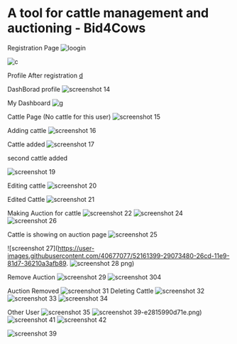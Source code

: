 # A tool for cattle management and auctioning - Bid4Cows

Registration Page
![loogin](https://user-images.githubusercontent.com/40677077/52161258-40ddb900-26cb-11e9-9bc2-f345ca855fae.png)

![c](https://user-images.githubusercontent.com/40677077/52161296-ac278b00-26cb-11e9-8e85-3e3a5bbbd283.png)

Profile After registration
[d](https://user-images.githubusercontent.com/40677077/52161303-cd887700-26cb-11e9-83bb-ebd3da90dac6.png)

DashBorad profile
![screenshot 14](https://user-images.githubusercontent.com/40677077/52161314-f7419e00-26cb-11e9-80c1-193e75727be3.png)

My Dashboard
![g](https://user-images.githubusercontent.com/40677077/52161320-12141280-26cc-11e9-9660-3bf50f738a5a.png)

Cattle Page (No cattle for this user)
![screenshot 15](https://user-images.githubusercontent.com/40677077/52161336-58697180-26cc-11e9-858a-94fb66191c31.png)

Adding cattle
![screenshot 16](https://user-images.githubusercontent.com/40677077/52161341-68815100-26cc-11e9-935e-065bf4e783b1.png)

Cattle added
![screenshot 17](https://user-images.githubusercontent.com/40677077/52161345-7afb8a80-26cc-11e9-823d-d389ddbfb16b.png)


second cattle added

![screenshot 19](https://user-images.githubusercontent.com/40677077/52161351-95356880-26cc-11e9-83ab-3e93bd258340.png)


Editing cattle
![screenshot 20](https://user-images.githubusercontent.com/40677077/52161354-a8483880-26cc-11e9-9dd7-522e66afaff1.png)

Edited Cattle
![screenshot 21](https://user-images.githubusercontent.com/40677077/52161358-b8601800-26cc-11e9-99af-e85c96e04f8e.png)

Making Auction for cattle
![screenshot 22](https://user-images.githubusercontent.com/40677077/52161366-d0379c00-26cc-11e9-9e41-b8ac5ddfd0c7.png)
![screenshot 24](https://user-images.githubusercontent.com/40677077/52161377-ef362e00-26cc-11e9-90aa-77bece4ce4a2.png)
![screenshot 26](https://user-images.githubusercontent.com/40677077/52161383-01b06780-26cd-11e9-86f6-f7affc51f577.png)

Cattle is showing on auction page
![screenshot 25](https://user-images.githubusercontent.com/40677077/52161393-15f46480-26cd-11e9-9740-61513b92d7ae.png)

![screenshot 27](https://user-images.githubusercontent.com/40677077/52161399-29073480-26cd-11e9-81d7-36210a3afb89.
![screenshot 28](https://user-images.githubusercontent.com/40677077/52161403-302e4280-26cd-11e9-8a65-f1d463567045.png)
png)


Remove Auction
![screenshot 29](https://user-images.githubusercontent.com/40677077/52161412-44723f80-26cd-11e9-906e-6a352fbf3b11.png)
![screenshot 30](https://user-images.githubusercontent.com/40677077/52161415-4f2cd480-26cd-11e9-8c4e-2a58d4ad537b.png)4

Auction Removed
![screenshot 31](https://user-images.githubusercontent.com/40677077/52161416-6075e100-26cd-11e9-82ee-fd800a0ac277.png)
Deleting Cattle
![screenshot 32](https://user-images.githubusercontent.com/40677077/52161422-7683a180-26cd-11e9-96eb-8bb469ac51d1.png)
![screenshot 33](https://user-images.githubusercontent.com/40677077/52161425-7d121900-26cd-11e9-8830-7b992e61eeaf.png)
![screenshot 34](https://user-images.githubusercontent.com/40677077/52161426-80a5a000-26cd-11e9-97f4-cf900f275b66.png)


Other User
![screenshot 35](https://user-images.githubusercontent.com/40677077/52161447-9fa43200-26cd-11e9-9e01-d139daebb80c.png)
![screenshot 39](https://user-images.githubusercontent.com/40677077/52161470-e134dd00-26cd-11e9-9026-2a8306de29fc.png)-e2815990d71e.png)
![screenshot 41](https://user-images.githubusercontent.com/40677077/52161472-ef82f900-26cd-11e9-80a7-e2c8384745ec.png)
![screenshot 42](https://user-images.githubusercontent.com/40677077/52161475-f9a4f780-26cd-11e9-8697-9d20e2ce2531.png)

![screenshot 39](https://user-images.githubusercontent.com/40677077/52161470-e134dd00-26cd-11e9-9026-2a8306de29fc.png)








